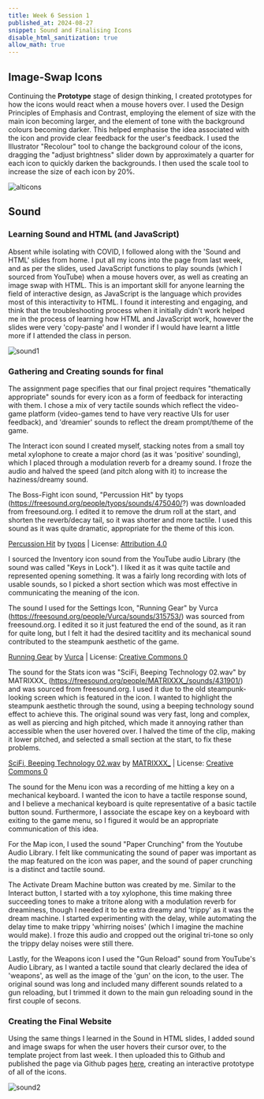 ```yaml
---
title: Week 6 Session 1
published_at: 2024-08-27
snippet: Sound and Finalising Icons
disable_html_sanitization: true
allow_math: true
---
```


## Image-Swap Icons
Continuing the **Prototype** stage of design thinking, I created prototypes for how the icons would react when a mouse hovers over.  I used the Design Principles of Emphasis and Contrast, employing the element of size with the main icon becoming larger, and the element of tone with the background colours becoming darker. This helped emphasise the idea associated with the icon and provide clear feedback for the user's feedback. I used the Illustrator "Recolour" tool to change the background colour of the icons, dragging the "adjust brightness" slider down by approximately a quarter for each icon to quickly darken the backgrounds. I then used the scale tool to increase the size of each icon by 20%.

![alticons](/w06s1/alticons.png)

## Sound

### Learning Sound and HTML (and JavaScript)
Absent while isolating with COVID, I followed along with the 'Sound and HTML' slides from home. I put all my icons into the page from last week, and as per the slides, used JavaScript functions to play sounds (which I sourced from YouTube) when a mouse hovers over, as well as creating an image swap with HTML. This is an important skill for anyone learning the field of interactive design, as JavaScript is the language which provides most of this interactivity to HTML. I found it interesting and engaging, and think that the troubleshooting process when it initially didn't work helped me in the process of learning how HTML and JavaScript work, however the slides were very 'copy-paste' and I wonder if I would have learnt a little more if I attended the class in person. 

![sound1](/w06s1/sound1.png)

### Gathering and Creating sounds for final
The assignment page specifies that our final project requires "thematically appropriate" sounds for every icon as a form of feedback for interacting with them. I chose a mix of very tactile sounds which reflect the video-game platform (video-games tend to have very reactive UIs for user feedback), and 'dreamier' sounds to reflect the dream prompt/theme of the game. 

The Interact icon sound I created myself, stacking notes from a small toy metal xylophone to create a major chord (as it was 'positive' sounding), which I placed through a modulation reverb for a dreamy sound. I froze the audio and halved the speed (and pitch along with it) to increase the haziness/dreamy sound. 

The Boss-Fight icon sound, "Percussion Hit" by tyops (https://freesound.org/people/tyops/sounds/475040/?) was downloaded from freesound.org. I edited it to remove the drum roll at the start, and shorten the reverb/decay tail, so it was shorter and more tactile. I used this sound as it was quite dramatic, appropriate for the theme of this icon.

<a href="https://freesound.org/people/tyops/sounds/475040/">Percussion Hit</a> by <a href="https://freesound.org/people/tyops/">tyops</a> | License: <a href="https://creativecommons.org/licenses/by/4.0/">Attribution 4.0</a>

I sourced the Inventory icon sound from the YouTube audio Library (the sound was called "Keys in Lock"). I liked it as it was quite tactile and represented opening something. It was a fairly long recording with lots of usable sounds, so I picked a short section which was most effective in communicating the meaning of the icon.

The sound I used for the Settings Icon, "Running Gear" by Vurca (https://freesound.org/people/Vurca/sounds/315753/) was sourced from freesound.org. I edited it so it just featured the end of the sound, as it ran for quite long, but I felt it had the desired tacitlity and its mechanical sound contributed to the steampunk aesthetic of the game. 

<a href="https://freesound.org/people/Vurca/sounds/315753/">Running Gear</a> by <a href="https://freesound.org/people/Vurca/">Vurca</a> | License: <a href="http://creativecommons.org/publicdomain/zero/1.0/">Creative Commons 0</a>

The sound for the Stats icon was "SciFi, Beeping Technology 02.wav" by MATRIXXX_ (https://freesound.org/people/MATRIXXX_/sounds/431901/) and was sourced from freesound.org. I used it due to the old steampunk-looking screen which is featured in the icon. I wanted to highlight the steampunk aesthetic through the sound, using a beeping technology sound effect to achieve this. The original sound was very fast, long and complex, as well as piercing and high pitched, which made it annoying rather than accessible when the user hovered over. I halved the time of the clip, making it lower pitched, and selected a small section at the start, to fix these problems.

<a href="https://freesound.org/people/MATRIXXX_/sounds/431901/">SciFi, Beeping Technology 02.wav</a> by <a href="https://freesound.org/people/MATRIXXX_/">MATRIXXX_</a> | License: <a href="http://creativecommons.org/publicdomain/zero/1.0/">Creative Commons 0</a>

The sound for the Menu icon was a recording of me hitting a key on a mechanical keyboard. I wanted the icon to have a tactile response sound, and I believe a mechanical keyboard is quite representative of a basic tactile button sound. Furthermore, I associate the escape key on a keyboard with exiting to the game menu, so I figured it would be an appropriate communication of this idea.

For the Map icon, I used the sound "Paper Crunching" from the Youtube Audio Library. I felt like communicating the sound of paper was important as the map featured on the icon was paper, and the sound of paper crunching is a distinct and tactile sound.

The Activate Dream Machine button was created by me. Similar to the Interact button, I started with a toy xylophone, this time making three succeeding tones to make a tritone along with a modulation reverb for dreaminess, though I needed it to be extra dreamy and 'trippy' as it was the dream machine. I started experimenting with the delay, while automating the delay time to make trippy 'whirring noises' (which I imagine the machine would make). I froze this audio and cropped out the original tri-tone so only the trippy delay noises were still there.

Lastly, for the Weapons icon I used the "Gun Reload" sound from YouTube's Audio Library, as I wanted a tactile sound that clearly declared the idea of 'weapons', as well as the image of the 'gun' on the icon, to the user. The original sound was long and included many different sounds related to a gun reloading, but I trimmed it down to the main gun reloading sound in the first couple of secons. 

### Creating the Final Website
Using the same things I learned in the Sound in HTML slides, I added sound and image swaps for when the user hovers their cursor over, to the template project from last week. I then uploaded this to Github and published the page via Github pages [here](https://jackreed0504.github.io/assignment2/), creating an interactive prototype of all of the icons. 

![sound2](/w06s1/sound2.png)


